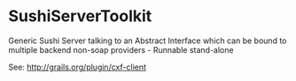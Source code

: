 # SushiServerToolkit
Generic Sushi Server talking to an Abstract Interface which can be bound to multiple backend non-soap providers - Runnable stand-alone



See:
  http://grails.org/plugin/cxf-client
